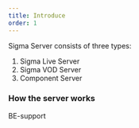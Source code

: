 ```yaml
---
title: Introduce
order: 1
---
```


Sigma Server consists of three types:

1. Sigma Live Server
2. Sigma VOD Server
3. Component Server

### How the server works

BE-support
